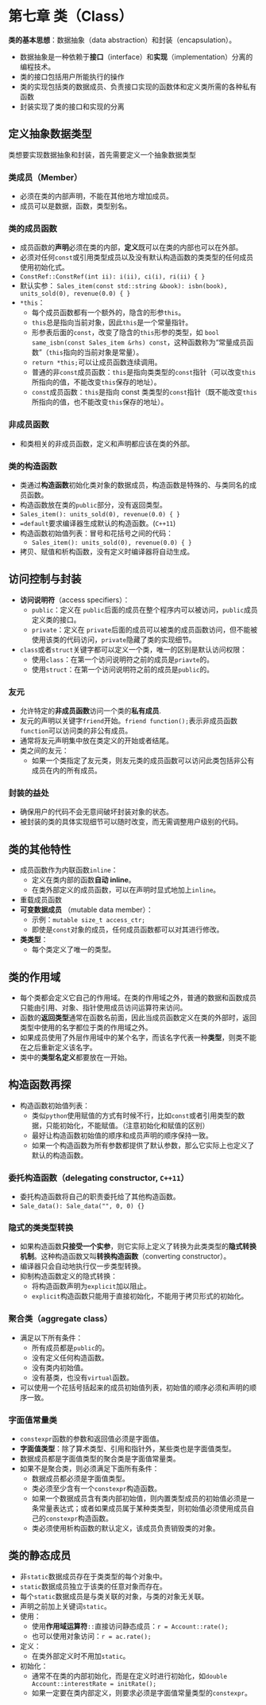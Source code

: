 # 第七章 类（Class）

**类的基本思想**：数据抽象（data abstraction）和封装（encapsulation）。
  - 数据抽象是一种依赖于**接口**（interface）和**实现**（implementation）分离的编程技术。
  - 类的接口包括用户所能执行的操作
  - 类的实现包括类的数据成员、负责接口实现的函数体和定义类所需的各种私有函数
  - 封装实现了类的接口和实现的分离


## 定义抽象数据类型

类想要实现数据抽象和封装，首先需要定义一个抽象数据类型

### 类成员（Member）

- 必须在类的内部声明，不能在其他地方增加成员。
- 成员可以是数据，函数，类型别名。

### 类的成员函数

- 成员函数的**声明**必须在类的内部，**定义**既可以在类的内部也可以在外部。
- 必须对任何`const`或引用类型成员以及没有默认构造函数的类类型的任何成员使用初始化式。
- `ConstRef::ConstRef(int ii): i(ii), ci(i), ri(ii) { }`
- 默认实参： `Sales_item(const std::string &book): isbn(book), units_sold(0), revenue(0.0) { }`
- `*this`：
  - 每个成员函数都有一个额外的，隐含的形参`this`。
  - `this`总是指向当前对象，因此`this`是一个常量指针。
  - 形参表后面的`const`，改变了隐含的`this`形参的类型，如 `bool same_isbn(const Sales_item &rhs) const`，这种函数称为“常量成员函数”（`this`指向的当前对象是常量）。
  - `return *this;`可以让成员函数连续调用。
  - 普通的非`const`成员函数：`this`是指向类类型的`const`指针（可以改变`this`所指向的值，不能改变`this`保存的地址）。
  - `const`成员函数：`this`是指向 const 类类型的`const`指针（既不能改变`this`所指向的值，也不能改变`this`保存的地址）。

### 非成员函数

- 和类相关的非成员函数，定义和声明都应该在类的外部。

### 类的构造函数

- 类通过**构造函数**初始化类对象的数据成员，构造函数是特殊的、与类同名的成员函数。
- 构造函数放在类的`public`部分，没有返回类型。
- `Sales_item(): units_sold(0), revenue(0.0) { }`
- `=default`要求编译器生成默认的构造函数。(`C++11`)
- 构造函数初始值列表：冒号和花括号之间的代码：
  - `Sales_item(): units_sold(0), revenue(0.0) { }`
- 拷贝、赋值和析构函数，没有定义时编译器将自动生成。

## 访问控制与封装

- **访问说明符**（access specifiers）：
  - `public`：定义在 `public`后面的成员在整个程序内可以被访问，`public`成员定义类的接口。
  - `private`：定义在 `private`后面的成员可以被类的成员函数访问，但不能被使用该类的代码访问，`private`隐藏了类的实现细节。
- `class`或者`struct`关键字都可以定义一个类，唯一的区别是默认访问权限：
  - 使用`class`：在第一个访问说明符之前的成员是`priavte`的。
  - 使用`struct`：在第一个访问说明符之前的成员是`public`的。

### 友元

- 允许特定的**非成员函数**访问一个类的**私有成员**.
- 友元的声明以关键字`friend`开始。`friend function();`表示非成员函数`function`可以访问类的非公有成员。
- 通常将友元声明集中放在类定义的开始或者结尾。
- 类之间的友元：
  - 如果一个类指定了友元类，则友元类的成员函数可以访问此类包括非公有成员在内的所有成员。

### 封装的益处

- 确保用户的代码不会无意间破坏封装对象的状态。
- 被封装的类的具体实现细节可以随时改变，而无需调整用户级别的代码。

## 类的其他特性

- 成员函数作为内联函数`inline`：
  - 定义在类内部的函数**自动 inline**。
  - 在类外部定义的成员函数，可以在声明时显式地加上`inline`。
- 重载成员函数
- **可变数据成员** （mutable data member）：
  - 示例：`mutable size_t access_ctr;`
  - 即使是`const`对象的成员，任何成员函数都可以对其进行修改。
- **类类型**：
  - 每个类定义了唯一的类型。

## 类的作用域

- 每个类都会定义它自己的作用域。在类的作用域之外，普通的数据和函数成员只能由引用、对象、指针使用成员访问运算符来访问。
- 函数的**返回类型**通常在函数名前面，因此当成员函数定义在类的外部时，返回类型中使用的名字都位于类的作用域之外。
- 如果成员使用了外层作用域中的某个名字，而该名字代表一种**类型**，则类不能在之后重新定义该名字。
- 类中的**类型名定义**都要放在一开始。

## 构造函数再探

- 构造函数初始值列表：
  - 类似`python`使用赋值的方式有时候不行，比如`const`或者引用类型的数据，只能初始化，不能赋值。（注意初始化和赋值的区别）
  - 最好让构造函数初始值的顺序和成员声明的顺序保持一致。
  - 如果一个构造函数为所有参数都提供了默认参数，那么它实际上也定义了默认的构造函数。

### 委托构造函数（delegating constructor, `C++11`）

- 委托构造函数将自己的职责委托给了其他构造函数。
- `Sale_data(): Sale_data("", 0, 0) {}`

### 隐式的类类型转换

- 如果构造函数**只接受一个实参**，则它实际上定义了转换为此类类型的**隐式转换机制**。这种构造函数又叫**转换构造函数**（converting constructor）。
- 编译器只会自动地执行仅一步类型转换。
- 抑制构造函数定义的隐式转换：
  - 将构造函数声明为`explicit`加以阻止。
  - `explicit`构造函数只能用于直接初始化，不能用于拷贝形式的初始化。

### 聚合类（aggregate class）

- 满足以下所有条件：
  - 所有成员都是`public`的。
  - 没有定义任何构造函数。
  - 没有类内初始值。
  - 没有基类，也没有`virtual`函数。
- 可以使用一个花括号括起来的成员初始值列表，初始值的顺序必须和声明的顺序一致。

### 字面值常量类

- `constexpr`函数的参数和返回值必须是字面值。
- **字面值类型**：除了算术类型、引用和指针外，某些类也是字面值类型。
- 数据成员都是字面值类型的聚合类是字面值常量类。
- 如果不是聚合类，则必须满足下面所有条件：
  - 数据成员都必须是字面值类型。
  - 类必须至少含有一个`constexpr`构造函数。
  - 如果一个数据成员含有类内部初始值，则内置类型成员的初始值必须是一条常量表达式；或者如果成员属于某种类类型，则初始值必须使用成员自己的`constexpr`构造函数。
  - 类必须使用析构函数的默认定义，该成员负责销毁类的对象。

## 类的静态成员

- 非`static`数据成员存在于类类型的每个对象中。
- `static`数据成员独立于该类的任意对象而存在。
- 每个`static`数据成员是与类关联的对象，与类的对象无关联。
- 声明之前加上关键词`static`。
- 使用：
  - 使用**作用域运算符**`::`直接访问静态成员：`r = Account::rate();`
  - 也可以使用对象访问：`r = ac.rate();`
- 定义：
  - 在类外部定义时不用加`static`。
- 初始化：
  - 通常不在类的内部初始化，而是在定义时进行初始化，如`double Account::interestRate = initRate();`
  - 如果一定要在类内部定义，则要求必须是字面值常量类型的`constexpr`。
  